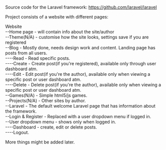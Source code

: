 Source code for the Laravel framework: https://github.com/laravel/laravel  
  
Project consists of a website with different pages:  
  
Website  
--Home page - will contain info about the site/author  
--Theme(N/A) - customise how the site looks, settings save if you are registered  
--Blog - Mostly done, needs design work and content. Landing page has posts from all users.  
----Read - Read specific posts.  
----Create - Create post(if you're registered), available only through user dashboard atm.  
----Edit - Edit post(if you're the author), available only when viewing a specific post or user dashboard atm.  
----Delete - Delete post(if you're the author), available only when viewing a specific post or user dashboard atm.  
--Games(N/A) - Simple html5/js games.  
--Projects(N/A) - Other sites by author.  
--Laravel - The default welcome Laravel page that has information about the framework.  
--Login & Register - Replaced with a user dropdown menu if logged in.  
--User dropdown menu - shows only when logged in.  
----Dashboard - create, edit or delete posts.  
----Logout.  
  
More things might be added later.
